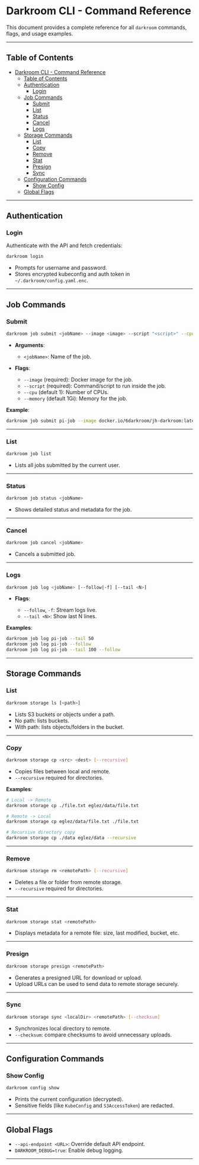 # Darkroom CLI - Command Reference

This document provides a complete reference for all `darkroom` commands, flags, and usage examples.

---

## Table of Contents

- [Darkroom CLI - Command Reference](#darkroom-cli---command-reference)
  - [Table of Contents](#table-of-contents)
  - [Authentication](#authentication)
    - [Login](#login)
  - [Job Commands](#job-commands)
    - [Submit](#submit)
    - [List](#list)
    - [Status](#status)
    - [Cancel](#cancel)
    - [Logs](#logs)
  - [Storage Commands](#storage-commands)
    - [List](#list-1)
    - [Copy](#copy)
    - [Remove](#remove)
    - [Stat](#stat)
    - [Presign](#presign)
    - [Sync](#sync)
  - [Configuration Commands](#configuration-commands)
    - [Show Config](#show-config)
  - [Global Flags](#global-flags)

---

## Authentication

### Login

Authenticate with the API and fetch credentials:

```bash
darkroom login
````

* Prompts for username and password.
* Stores encrypted kubeconfig and auth token in `~/.darkroom/config.yaml.enc`.

---

## Job Commands

### Submit

```bash
darkroom job submit <jobName> --image <image> --script "<script>" --cpu <n> --memory <mem>
```

* **Arguments**:

  * `<jobName>`: Name of the job.

* **Flags**:

  * `--image` (required): Docker image for the job.
  * `--script` (required): Command/script to run inside the job.
  * `--cpu` (default 1): Number of CPUs.
  * `--memory` (default 1Gi): Memory for the job.

**Example**:

```bash
darkroom job submit pi-job --image docker.io/6darkroom/jh-darkroom:latest --script "sleep 3600" --cpu 1 --memory 1Gi
```

---

### List

```bash
darkroom job list
```

* Lists all jobs submitted by the current user.

---

### Status

```bash
darkroom job status <jobName>
```

* Shows detailed status and metadata for the job.

---

### Cancel

```bash
darkroom job cancel <jobName>
```

* Cancels a submitted job.

---

### Logs

```bash
darkroom job log <jobName> [--follow|-f] [--tail <N>]
```

* **Flags**:

  * `--follow`, `-f`: Stream logs live.
  * `--tail <N>`: Show last N lines.

**Examples**:

```bash
darkroom job log pi-job --tail 50
darkroom job log pi-job --follow
darkroom job log pi-job --tail 100 --follow
```

---

## Storage Commands

### List

```bash
darkroom storage ls [<path>]
```

* Lists S3 buckets or objects under a path.
* No path: lists buckets.
* With path: lists objects/folders in the bucket.

---

### Copy

```bash
darkroom storage cp <src> <dest> [--recursive]
```

* Copies files between local and remote.
* `--recursive` required for directories.

**Examples**:

```bash
# Local -> Remote
darkroom storage cp ./file.txt eglez/data/file.txt

# Remote -> Local
darkroom storage cp eglez/data/file.txt ./file.txt

# Recursive directory copy
darkroom storage cp ./data eglez/data --recursive
```

---

### Remove

```bash
darkroom storage rm <remotePath> [--recursive]
```

* Deletes a file or folder from remote storage.
* `--recursive` required for directories.

---

### Stat

```bash
darkroom storage stat <remotePath>
```

* Displays metadata for a remote file: size, last modified, bucket, etc.

---

### Presign

```bash
darkroom storage presign <remotePath>
```

* Generates a presigned URL for download or upload.
* Upload URLs can be used to send data to remote storage securely.

---

### Sync

```bash
darkroom storage sync <localDir> <remotePath> [--checksum]
```

* Synchronizes local directory to remote.
* `--checksum`: compare checksums to avoid unnecessary uploads.

---

## Configuration Commands

### Show Config

```bash
darkroom config show
```

* Prints the current configuration (decrypted).
* Sensitive fields (like `KubeConfig` and `S3AccessToken`) are redacted.

---

## Global Flags

* `--api-endpoint <URL>`: Override default API endpoint.
* `DARKROOM_DEBUG=true`: Enable debug logging.

---

